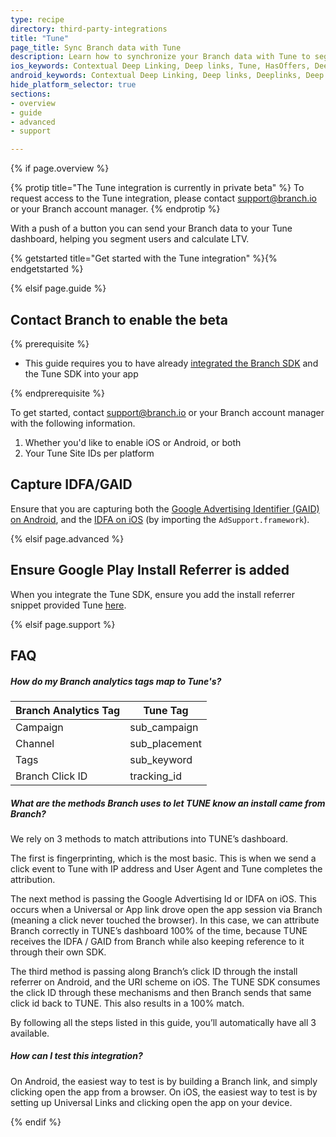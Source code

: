 ```yaml
---
type: recipe
directory: third-party-integrations
title: "Tune"
page_title: Sync Branch data with Tune
description: Learn how to synchronize your Branch data with Tune to segment users from Branch installs and calculate LTV.
ios_keywords: Contextual Deep Linking, Deep links, Tune, HasOffers, Deeplinks, Deep Linking, Deeplinking, Deferred Deep Linking, Deferred Deeplinking, Google App Indexing, Google App Invites, Apple Universal Links, Apple Spotlight Search, Facebook App Links, AppLinks, Deepviews, Deep views, Mixpanel, user segmentation, life time value, LTV
android_keywords: Contextual Deep Linking, Deep links, Deeplinks, Deep Linking, Deeplinking, Deferred Deep Linking, Deferred Deeplinking, Google App Indexing, Google App Invites, Apple Universal Links, Apple Spotlight Search, Facebook App Links, AppLinks, Deepviews, Deep views, Mixpanel, user segmentation, life time value, LTV
hide_platform_selector: true
sections:
- overview
- guide
- advanced
- support

---
```


{% if page.overview %}

{% protip title="The Tune integration is currently in private beta" %}
To request access to the Tune integration, please contact [support@branch.io](mailto:support@branch.io) or your Branch account manager. 
{% endprotip %}

With a push of a button you can send your Branch data to your Tune dashboard, helping you segment users and calculate LTV. 

{% getstarted title="Get started with the Tune integration" %}{% endgetstarted %}

{% elsif page.guide %}

## Contact Branch to enable the beta

{% prerequisite %}

- This guide requires you to have already [integrated the Branch SDK]({{base.url}}/getting-started/sdk-integration-guide) and the Tune SDK into your app

{% endprerequisite %}

To get started, contact support@branch.io or your Branch account manager with the following information.

1. Whether you'd like to enable iOS or Android, or both
1. Your Tune Site IDs per platform

## Capture IDFA/GAID

Ensure that you are capturing both the [Google Advertising Identifier (GAID) on Android]({{base.url}}/getting-started/sdk-integration-guide/advanced/android/#use-google-advertising-id), and the [IDFA on iOS]({{base.url}}/getting-started/sdk-integration-guide/advanced/ios/#install-the-sdk-manually) (by importing the `AdSupport.framework`).

{% elsif page.advanced %}

## Ensure Google Play Install Referrer is added

When you integrate the Tune SDK, ensure you add the install referrer snippet provided Tune [here](https://help.tune.com/marketing-console/how-google-play-install-referrer-works/).

{% elsif page.support %}

## FAQ

##### How do my Branch analytics tags map to Tune's?

Branch Analytics Tag | Tune Tag
--- | ---
Campaign | sub_campaign
Channel | sub_placement 
Tags | sub_keyword 
Branch Click ID | tracking_id 

##### What are the methods Branch uses to let TUNE know an install came from Branch?

We rely on 3 methods to match attributions into TUNE’s dashboard. 

The first is fingerprinting, which is the most basic. This is when we send a click event to Tune with IP address and User Agent and Tune completes the attribution. 

The next method is passing the Google Advertising Id or IDFA on iOS. This occurs when a Universal or App link drove open the app session via Branch (meaning a click never touched the browser). In this case, we can attribute Branch correctly in TUNE’s dashboard 100% of the time, because TUNE receives the IDFA / GAID from Branch while also keeping reference to it through their own SDK.

The third method is passing along Branch’s click ID through the install referrer on Android, and the URI scheme on iOS. The TUNE SDK consumes the click ID through these mechanisms and then Branch sends that same click id back to TUNE. This also results in a 100% match.

By following all the steps listed in this guide, you’ll automatically have all 3 available. 

##### How can I test this integration?

On Android, the easiest way to test is by building a Branch link, and simply clicking open the app from a browser. On iOS, the easiest way to test is by setting up Universal Links and clicking open the app on your device.

{% endif %}